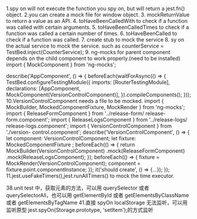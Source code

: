 1.spy on will not execute the function you spy on, but will return a jest.fn() object.
2.you can create a mock file for window object.
3. mockReturnValue to return a value as an API.
4. toHaveBeenCalledWith to check if a function was called with certain arguments.
5. toHaveBeenCalledTimes to check if a function was called a certain number of times.
6. toHaveBeenCalled to check if a function was called.
7. create stub to mock the service
8. sy on the actual service to mock the service. such as counterService = TestBed.inject(CounterService);
9. ng-mocks for parent component depends on the child component to work properly.(need to be installed)
import { MockComponent } from 'ng-mocks';

describe('AppComponent', () => {
beforeEach(waitForAsync(() => {
TestBed.configureTestingModule({
imports: [RouterTestingModule],
declarations: [AppComponent,
MockComponent(VersionControlComponent)],
}).compileComponents();
}));
10.VersionControlComponent needs a file to be mocked.
import { MockBuilder, MockedComponentFixture, MockRender
} from 'ng-mocks';
import { ReleaseFormComponent } from '../release-form/
release-form.component';
import { ReleaseLogsComponent } from '../release-logs/
release-logs.component';
import { VersionControlComponent } from './version-
control.component';
describe('VersionControlComponent', () => {
let component: VersionControlComponent;
let fixture: MockedComponentFixture
<VersionControlComponent>;
beforeEach(() => {
return MockBuilder(VersionControlComponent)
.mock(ReleaseFormComponent)
.mock(ReleaseLogsComponent);
});
beforeEach(() => {
fixture = MockRender(VersionControlComponent);
component = fixture.point.componentInstance;
});
it('should create', () => {...});
});
11.jest.useFakeTimers(),jest.runAllTimers() to mock the time executor.

38.unit test 中，获取元素的方法，可以用 querySelector 或者 querySelectorAll，也可以用 getElementById 或者 getElementsByClassName 或者 getElementsByTagName
41.直接 spyOn localStorage 无法监听，可以用监听原型 jest.spyOn(Storage.prototype, 'setItem');的方式监听
